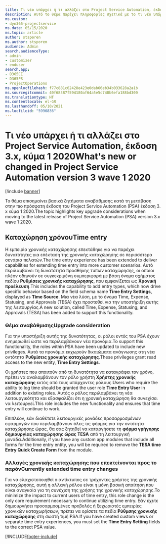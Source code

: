 ```yaml
---
title: Τι νέο υπάρχει ή τι αλλάζει στο Project Service Automation, έκδοση 3.x, κύμα 1 2020
description: Αυτό το θέμα παρέχει πληροφορίες σχετικά με το τι νέο υπάρχει και τι έχει αλλάξει στο Project Service Automation, έκδοση 3, κύμα 1 2020.
ms.custom:
- dyn365-projectservice
ms.date: 05/15/2020
ms.topic: article
author: stsporen
ms.author: stsporen
audience: Admin
search.audienceType:
- admin
- customizer
- enduser
search.app:
- D365CE
- D365PS
- ProjectOperations
ms.openlocfilehash: f77c881c62428e423e0dab66eb34b033628a2a1b
ms.sourcegitcommit: 40f68387f594180af64a5e5c748b6efa188bd300
ms.translationtype: HT
ms.contentlocale: el-GR
ms.lasthandoff: 05/10/2021
ms.locfileid: "5996836"
---
```

# <a name="whats-new-or-changed-in-project-service-automation-version-3-wave-1-2020"></a><span data-ttu-id="64ee7-103">Τι νέο υπάρχει ή τι αλλάζει στο Project Service Automation, έκδοση 3.x, κύμα 1 2020</span><span class="sxs-lookup"><span data-stu-id="64ee7-103">What's new or changed in Project Service Automation version 3 wave 1 2020</span></span>

[!include [banner](../includes/psa-now-project-operations.md)]

<span data-ttu-id="64ee7-104">Το θέμα επισημαίνει βασικά ζητήματα αναβάθμισης κατά τη μετάβαση στην πιο πρόσφατη έκδοση του Project Service Automation (PSA) έκδοση 3. x κύμα 1 2020.</span><span class="sxs-lookup"><span data-stu-id="64ee7-104">The topic highlights key upgrade considerations when moving to the latest release of Project Service Automation (PSA) version 3.x wave 1 2020.</span></span>

## <a name="time-entry"></a><span data-ttu-id="64ee7-105">Καταχώρηση χρόνου</span><span class="sxs-lookup"><span data-stu-id="64ee7-105">Time entry</span></span>
<span data-ttu-id="64ee7-106">Η εμπειρία χρονικής καταχώρησης επεκτάθηκε για να παρέχει δυνατότητες για επέκταση της χρονικής καταχώρησης σε περισσότερα σενάρια πελατών.</span><span class="sxs-lookup"><span data-stu-id="64ee7-106">The time entry experience has been extended to deliver capabilities for extending time entry into more customer scenarios.</span></span> <span data-ttu-id="64ee7-107">Αυτό περιλαμβάνει τη δυνατότητα προσθήκης τύπων καταχώρησης, οι οποίοι πλέον οδηγούν σε συγκεκριμένη συμπεριφορά με βάση όνομα σχήματος πεδίου **Ρυθμίσεις χρονικής καταχώρησης**, που εμφανίζεται ως **Χρονική προέλευση**.</span><span class="sxs-lookup"><span data-stu-id="64ee7-107">This includes the capability to add entry types, which now drive specific behavior based on the field schema name **Time Entry Settings**, displayed as **Time Source**.</span></span> <span data-ttu-id="64ee7-108">Μια νέα λύση, με το όνομα Time, Expense, Statusing, and Approvals (TESA) έχει προστεθεί για την υποστήριξη αυτής της λειτουργίας.</span><span class="sxs-lookup"><span data-stu-id="64ee7-108">A new solution, called Time, Expense, Statusing, and Approvals (TESA) has been added to support this functionality.</span></span>

### <a name="upgrade-consideration"></a><span data-ttu-id="64ee7-109">Θέμα αναβάθμισης</span><span class="sxs-lookup"><span data-stu-id="64ee7-109">Upgrade consideration</span></span>
<span data-ttu-id="64ee7-110">Για την υποστήριξη αυτής της δυνατότητας, οι ρόλοι εντός του PSA έχουν ενημερωθεί ώστε να περιλαμβάνουν νέα προνόμια.</span><span class="sxs-lookup"><span data-stu-id="64ee7-110">To support this functionality, the roles within PSA have been updated to include new privileges.</span></span> <span data-ttu-id="64ee7-111">Αυτά τα προνόμια εκχωρούν δικαιώματα ανάγνωσης στη νέα οντότητα **Ρυθμίσεις χρονικής καταχώρησης**.</span><span class="sxs-lookup"><span data-stu-id="64ee7-111">These privileges grant read access to the new entity, **Time Entry Settings**.</span></span>

<span data-ttu-id="64ee7-112">Οι χρήστες που απαιτούν από τη δυνατότητα να καταγράφει τον χρόνο, πρέπει να αναλαμβάνουν τον ρόλο χρήστη **Χρήστης χρονικής καταχώρησης** εκτός από τους υπάρχοντες ρόλους.</span><span class="sxs-lookup"><span data-stu-id="64ee7-112">Users who require the ability to log time should be granted the user role **Time Entry User** in addition to existing roles.</span></span> <span data-ttu-id="64ee7-113">Αυτός ο ρόλος περιλαμβάνει τη νέα λειτουργικότητα και εξασφαλίζει ότι η χρονική καταχώρηση θα συνεχίσει να λειτουργεί.</span><span class="sxs-lookup"><span data-stu-id="64ee7-113">This role includes the new functionality and ensures that time entry will continue to work.</span></span>

<span data-ttu-id="64ee7-114">Επιπλέον, εάν διαθέτετε λειτουργικές μονάδες προσαρμοσμένων εφαρμογών που περιλαμβάνουν όλες τις φόρμες για την οντότητα καταχώρησης ώρας, θα σας ζητηθεί να καταργήσετε τη **φόρμα γρήγορης δημιουργίας καταχώρησης ώρας TESA** από τη λειτουργική μονάδα.</span><span class="sxs-lookup"><span data-stu-id="64ee7-114">Additionally, if you have any custom app modules that include all forms for the time entry entity, you will be required to remove the **TESA time Entry Quick Create Form** from the module.</span></span>

### <a name="currently-extended-time-entry-changes"></a><span data-ttu-id="64ee7-115">Αλλαγές χρονικής καταχώρησης που επεκτείνονται προς το παρόν</span><span class="sxs-lookup"><span data-stu-id="64ee7-115">Currently extended time entry changes</span></span>
<span data-ttu-id="64ee7-116">Για να ελαχιστοποιηθεί ο αντίκτυπος σε τρέχοντες χρήστες της χρονικής καταχώρησης, αυτή η αλλαγή ρόλου είναι η μόνη βασική απαίτηση που είναι αναγκαία για τη συνέχιση της χρήσης της χρονικής καταχώρησης.</span><span class="sxs-lookup"><span data-stu-id="64ee7-116">To minimize the impact to current users of time entry, this role change is the only core requirement necessary to continue utilizing time entry.</span></span> <span data-ttu-id="64ee7-117">Εάν έχετε δημιουργήσει προσαρμοσμένες προβολές ή ξεχωριστές εμπειρίες χρονικών καταχωρήσεων, πρέπει να ορίσετε τα πεδία **Ρύθμσης χρονικής καταχώρησης** στη σωστή τιμή PSA.</span><span class="sxs-lookup"><span data-stu-id="64ee7-117">If you have created custom views or separate time entry experiences, you must set the **Time Entry Setting** fields to the correct PSA value.</span></span>


[!INCLUDE[footer-include](../includes/footer-banner.md)]